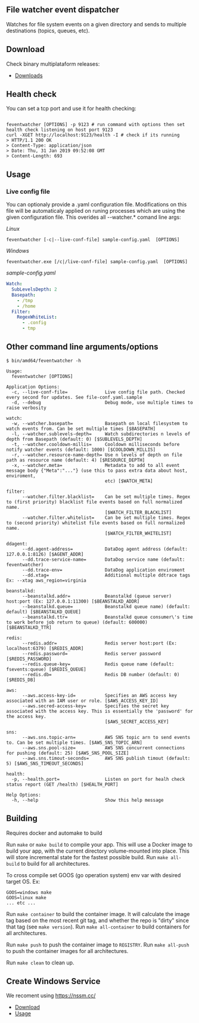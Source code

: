 ## File watcher event dispatcher

Watches for file system events on a given directory and sends to multiple destinations (topics, queues, etc).

## Download

Check binary multiplataform releases:
   - [Downloads](https://github.com/gmrodrigues/feventwatcher/releases)

## Health check

You can set a tcp port and use it for health checking:

```Shell

feventwatcher [OPTIONS] -p 9123 # run command with options then set health check listening on host port 9123
curl -XGET http://localhost:9123/health -I # check if its running
> HTTP/1.1 200 OK
> Content-Type: application/json
> Date: Thu, 31 Jan 2019 09:52:08 GMT
> Content-Length: 693
```

## Usage

### Live config file

You can optionaly provide a .yaml configuration file. Modifications on this file will be automaticaly applied on runing processes which are using the given configuration file. This overides all --watcher.* comand line args:

*Linux*
```Shell
feventwatcher [-c|--live-conf-file] sample-config.yaml  [OPTIONS]
```

*Windows*
```Shell
feventwatcher.exe [/c|/live-conf-file] sample-config.yaml  [OPTIONS]
```

*sample-config.yaml*
```Yaml
Watch:
  SubLevelsDepth: 2
  Basepath:
    - /tmp
    - /home
  Filter:
    RegexWhiteList:
      - .config
      - tmp
```

## Other command line arguments/options

```Shell
$ bin/amd64/feventwatcher -h

Usage:
  feventwatcher [OPTIONS]

Application Options:
  -c, --live-conf-file=              Live config file path. Checked every second for updates. See file-conf.yaml.sample
  -d, --debug                        Debug mode, use multiple times to raise verbosity

watch:
  -w, --watcher.basepath=            Basepath on local filesystem to watch events from. Can be set multiple times [$BASEPATH]
  -l, --watcher.sublevels-depth=     Watch subdirectories n levels of depth from Basepath (default: 0) [$SUBLEVELS_DEPTH]
  -t, --watcher.cooldown-millis=     Cooldown milliseconds before notify watcher events (default: 1000) [$COOLDOWN_MILLIS]
  -r, --watcher.resource-name-depth= Use n levels of depth on file path as resource name (default: 4) [$RESOURCE_DEPTH]
  -x, --watcher.meta=                Metadata to add to all event message body {"Meta":"..."} (use this to pass extra data about host, enviroment,
                                     etc) [$WATCH_META]

filter:
      --watcher.filter.blacklist=    Can be set multiple times. Regex to (first priority) blacklist file events based on full normalized name.
                                     [$WATCH_FILTER_BLACKLIST]
      --watcher.filter.whitelist=    Can be set multiple times. Regex to (second priority) whitelist file events based on full normalized name.
                                     [$WATCH_FILTER_WHITELIST]

ddagent:
      --dd.agent-address=            DataDog agent address (default: 127.0.0.1:8126) [$AGENT_ADDR]
      --dd.trace-service-name=       DataDog service name (default: feventwatcher)
      --dd.trace-env=                DataDog application enviroment
      --dd.xtag=                     Additional multiple ddtrace tags Ex: --xtag aws_region=virginia

beanstalkd:
      --beanstalkd.addr=             Beanstalkd (queue server) host:port (Ex: 127.0.0.1:11300) [$BEANSTALKD_ADDR]
      --beanstalkd.queue=            Beanstalkd queue name) (default: default) [$BEANSTALKD_QUEUE]
      --beanstalkd.ttr=              Beanstalkd queue consumer\'s time to work before job return to queue) (default: 600000) [$BEANSTALKD_TTR]

redis:
      --redis.addr=                  Redis server host:port (Ex: localhost:6379) [$REDIS_ADDR]
      --redis.password=              Redis server password [$REDIS_PASSWORD]
      --redis.queue-key=             Redis queue name (default: fsevents:queue) [$REDIS_QUEUE]
      --redis.db=                    Redis DB number (default: 0) [$REDIS_DB]

aws:
      --aws.access-key-id=           Specifies an AWS access key associated with an IAM user or role. [$AWS_ACCESS_KEY_ID]
      --aws.secred-access-key=       Specifies the secret key associated with the access key. This is essentially the 'password' for the access key.
                                     [$AWS_SECRET_ACCESS_KEY]

sns:
      --aws.sns.topic-arn=           AWS SNS topic arn to send events to. Can be set multiple times. [$AWS_SNS_TOPIC_ARN]
      --aws.sns.pool-size=           AWS SNS concurrent connections for pushing (default: 25) [$AWS_SNS_POOL_SIZE]
      --aws.sns.timout-seconds=      AWS SNS publish timout (default: 5) [$AWS_SNS_TIMEOUT_SECONDS]

health:
  -p, --health.port=                 Listen on port for healh check status report (GET /health) [$HEALTH_PORT]

Help Options:
  -h, --help                         Show this help message
```

## Building

Requires docker and automake to build

Run `make` or `make build` to compile your app.  This will use a Docker image
to build your app, with the current directory volume-mounted into place.  This
will store incremental state for the fastest possible build.  Run `make
all-build` to build for all architectures.

To cross compile set GOOS (go operation system) env var with desired target OS. Ex:
```Shell
GOOS=windows make
GOOS=linux make
... etc ...
```

Run `make container` to build the container image.  It will calculate the image
tag based on the most recent git tag, and whether the repo is "dirty" since
that tag (see `make version`).  Run `make all-container` to build containers
for all architectures.

Run `make push` to push the container image to `REGISTRY`.  Run `make all-push`
to push the container images for all architectures.

Run `make clean` to clean up.

## Create Windows Service

We recoment using https://nssm.cc/
 - [Download](https://nssm.cc/download)
 - [Usage](https://nssm.cc/usage)
